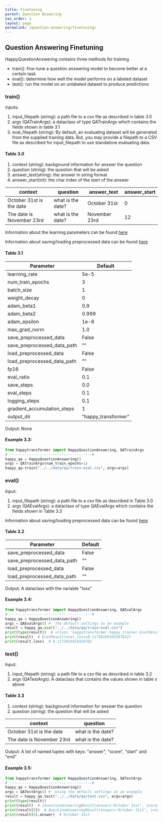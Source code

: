 ```yaml
---
title: Finetuning
parent: Question Answering
nav_order: 3
layout: page
permalink: /question-answering/finetuning/
---
```


## Question Answering Finetuning

HappyQuestionAnswering contains three methods for training 
- train(): fine-tune a question answering model to become better at a certain task
- eval(): determine how well the model performs on a labeled dataset
- test(): run the model on an unlabeled dataset to produce predictions  

### train()

inputs: 
1. input_filepath (string): a path file to a csv file as described in table 3.0
2. args (QATrainArgs): a dataclass of type QATrainArgs which contains the fields shown in table 3.1
3. eval_filepath (string): By default, an evaluating dataset will be generated from the supplied training data. But, you may provide a filepath to a CSV file as described for input_filepath to use standalone evaluating data. 


#### Table 3.0

1. context (string): background information for answer the question
2. question (string): the question that will be asked 
3. answer_text(string): the answer in string format 
4. answer_start(int): the char index of the start of the answer

| context                   | question          | answer_text   | answer_start |
|---------------------------|-------------------|---------------|--------------|
| October 31st is the date  | what is the date? | October 31st  | 0            |
| The date is November 23rd | what is the date? | November 23rd | 12           |



Information about the learning parameters can be found [here](/learning-parameters/)

Information about saving/loading preprocessed data can be found [here](/save-load/)

#### Table 3.1

| Parameter                     | Default             |
|-------------------------------|---------------------|
| learning_rate                 | 5e-5                |
| num_train_epochs              | 3                   |
| batch_size                    | 1                   |
| weight_decay                  | 0                   |
| adam_beta1                    | 0.9                 |
| adam_beta2                    | 0.999               |
| adam_epsilon                  | 1e-8                |
| max_grad_norm                 | 1.0                 |
| save_preprocessed_data        | False               |
| save_preprocessed_data_path   | ""                  |
| load_preprocessed_data        | False               |
| load_preprocessed_data_path   | ""                  |
| fp16                          | False               |
| eval_ratio                    | 0.1                 |
| save_steps                    | 0.0                 |
| eval_steps                    | 0.1                 |
| logging_steps                 | 0.1                 |
| gradient_accumulation_steps   | 1                   |
| output_dir                    | "happy_transformer" |

Output: None
 

#### Example 3.3:
```python
from happytransformer import HappyQuestionAnswering, QATrainArgs
# --------------------------------------#
happy_qa = HappyQuestionAnswering()
args = QATrainArgs(num_train_epochs=1)
happy_qa.train("../../data/qa/train-eval.csv", args=args)

```

### eval()
Input:
1. input_filepath (string): a path file to a csv file as described in Table 3.0
2. args (QAEvalArgs): a dataclass of type QAEvalArgs which contains the fields shown in Table 3.3


Information about saving/loading preprocessed data can be found [here](/save-load-data/)

#### Table 3.2

| Parameter                     |Default|
|-------------------------------|-------|
| save_preprocessed_data        | False |
| save_preprocessed_data_path   | ""    |
| load_preprocessed_data        | False |
| load_preprocessed_data_path   | ""    |



Output: A dataclass with the variable "loss"

#### Example 3.4:
```python
from happytransformer import HappyQuestionAnswering, QAEvalArgs
# --------------------------------------#
happy_qa = HappyQuestionAnswering()
args = QAEvalArgs() #  The default settings as an example
result = happy_qa.eval("../../data/qa/train-eval.csv")
print(type(result))  # <class 'happytransformer.happy_trainer.EvalResult'>
print(result)  # EvalResult(eval_loss=0.11738169193267822)
print(result.loss)  # 0.1173816919326782

```

### test()
Input:
1. input_filepath (string): a path file to a csv file as described in table 3.2
2. args (QATestArgs): A dataclass that contains the values shown in table x above

#### Table 3.3

1. context (string): background information for answer the question
2. question (string): the question that will be asked 

| context                   | question          | 
|---------------------------|-------------------|
| October 31st is the date  | what is the date? |
| The date is November 23rd | what is the date? | 


Output: A list of named tuples with keys: "answer", "score", "start" and "end"


#### Example 3.5:
```python
from happytransformer import HappyQuestionAnswering, QATestArgs
# --------------------------------------#
happy_qa = HappyQuestionAnswering()
args = QATestArgs() #  Using the default settings as an example
result = happy_qa.test("../../data/qa/test.csv", args=args)
print(type(result))
print(result)  # [QuestionAnsweringResult(answer='October 31st', score=0.9939756989479065, start=0, end=12), QuestionAnsweringResult(answer='November 23rd', score=0.967872679233551, start=12, end=25)]
print(result[0])  # QuestionAnsweringResult(answer='October 31st', score=0.9939756989479065, start=0, end=12)
print(result[0].answer)  # October 31st

```

